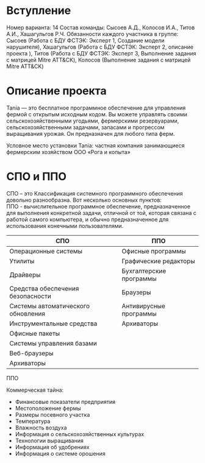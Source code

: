 # Вступление
Номер варианта: 14
Состав команды: Сысоев А.Д., Колосов И.А., Титов А.И., Хашагульгов Р.Ч.
Обязанности каждого участника в группе: Сысоев (Работа с БДУ ФСТЭК: Эксперт 1, Создание модели нарушителя), Хашагульгов (Работа с БДУ ФСТЭК: Эксперт 2, описание проекта ), Титов (Работа с БДУ ФСТЭК: Эксперт 3, Выполнение задания с матрицей Mitre ATT&CK), Колосов (Выполнение задания с матрицей Mitre ATT&CK)

# Описание проекта
Tania — это бесплатное программное обеспечение для управления фермой с открытым исходным кодом. Вы можете управлять своими сельскохозяйственными угодьями, фермерскими резервуарами, сельскохозяйственными задачами, запасами и прогрессом выращивания урожая. Он предназначен для любого типа ферм.

Условное место установки Tania: частная компания занимающиеся фермерским хозяйством ООО «Рога и копыта»

# СПО и ППО
СПО – это
Классификация системного программного обеспечения довольно разнообразна.
Вот несколько основных пунктов:  
ППО - вычислительное программное обеспечение, предназначенное для выполнения конкретной задачи, отличной от той, которая связана с работой самого компьютера, и обычно предназначенное для использования конечными пользователями.

| СПО | ППО |
| --- |---- |
|Операционные системы|Офисные программы|
|Утилиты|Графические редакторы|
|Драйверы|Бухгалтерские программы|
|Средства обеспечения безопасности|Браузеры |
|Системы автоматического обновления|Антивирусные программы |
|Инструментальные средства|Архиваторы |
|Офисные пакеты ||
|Системы управления базами||
|Веб-браузеры||
|Архиваторы||








ППО 







Коммерческая тайна:
- Финансовые показатели предприятия
- Местоположение фермы
- Размеры посевного участка
- Температура
- Влажность воздуха
- Информация о сельскохозяйственных культурах
- Технологии выращивания
- Информация об удобрениях
- Информация о системе орошения
